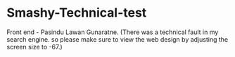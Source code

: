 # Smashy-Technical-test
Front end - Pasindu Lawan Gunaratne.
(There was a technical fault in my search engine. so please make sure to view the web design by adjusting the screen size to -67.)
